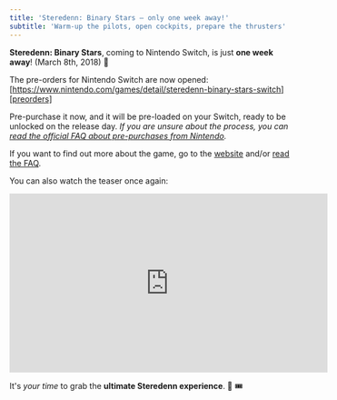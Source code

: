 ```yaml
---
title: 'Steredenn: Binary Stars — only one week away!'
subtitle: 'Warm-up the pilots, open cockpits, prepare the thrusters'
---
```

**Steredenn: Binary Stars**, coming to Nintendo Switch, is just **one week away**! (March 8th, 2018) 👏

The pre-orders for Nintendo Switch are now opened: [https://www.nintendo.com/games/detail/steredenn-binary-stars-switch][preorders]

Pre-purchase it now, and it will be pre-loaded on your Switch, ready to be unlocked on the release day. _If you are unsure about the process, you can [read the official FAQ about pre-purchases from Nintendo][nintendo]._

If you want to find out more about the game, go to the [website][website] and/or [read the FAQ][faq].

You can also watch the teaser once again:

<iframe width="560" height="315" src="https://www.youtube.com/embed/pziwBxhTpAs?rel=0" frameborder="0" allowfullscreen></iframe>

It's _your time_ to grab the **ultimate Steredenn experience**. 🚀 🎟


[preorders]: https://www.nintendo.com/games/detail/steredenn-binary-stars-switch
[nintendo]: http://en-americas-support.nintendo.com/app/answers/detail/a_id/12968/~/nintendo-eshop-pre-purchase-and-pre-load-faq
[website]: http://steredenn.pixelnest.io/
[faq]: http://steredenn.pixelnest.io/faq/
